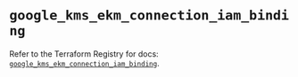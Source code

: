 # `google_kms_ekm_connection_iam_binding`

Refer to the Terraform Registry for docs: [`google_kms_ekm_connection_iam_binding`](https://registry.terraform.io/providers/hashicorp/google-beta/6.48.0/docs/resources/google_kms_ekm_connection_iam_binding).
